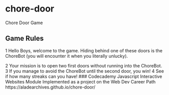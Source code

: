 # chore-door
Chore Door Game 
## Game Rules
<p> 1 Hello Boys, welcome to the game. Hiding behind one of these doors is the ChoreBot (you will encounter it when you literally unlucky).
<p> 2	Your mission is to open two first doors without running into the ChoreBot.
3	If you manage to avoid the ChoreBot until the second door, you win!
4	See if how many streaks can you have!
### Codecademy Javascript Interactive Websites Module
Implemented as a project on the Web Dev Career Path https://aladearchives.github.io/chore-door/
